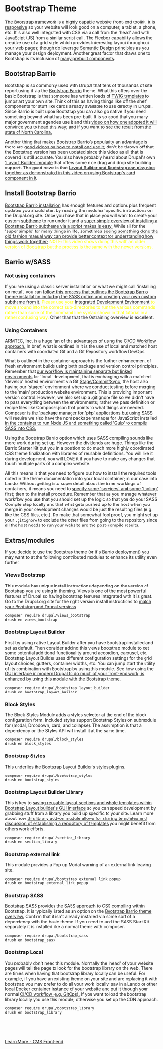 
# Bootstrap Theme

[The Bootstrap framework](https://getbootstrap.com/) is a highly capable website front-end toolkit.  It is [responsive](https://www.youtube.com/watch?v=srvUrASNj0s) so your website will look good on a computer, a tablet, a phone, etc.  It is also well integrated with CSS via a call from the 'head' and with JavaScipt (JS) from a similar script call.  The Flexbox capability allows the creative use of a grid style which provides interesting layout throughout your web pages; though do leverage [Semantic Design principles](https://www.semrush.com/blog/semantic-html5-guide/) as you manage your design deployment.  Another great factor that draws one to Bootstrap is its inclusion of [many prebuilt components](https://getbootstrap.com/docs/5.0/components/accordion/).


## Bootstrap Barrio

Bootstrap is so commonly used with Drupal that tens of thousands of site report using it via the [Bootstrap Barrio](https://www.drupal.org/project/bootstrap_barrio) theme.  What this offers over the basic Bootstrap is that someone has written loads of [TWIG templates](../theme/twig.md) to jumpstart your own site.  Think of this as having things like off the shelf components for stuff like cards already available to use directly in Drupal.  Since Barrio is built upon Bootstrap you can also go native if you need something beyond what has been pre-built. It is so good that you many major government agencies use it and this [video on how one adopted it will convince you to head this way;](https://www.youtube.com/watch?v=oAZ6-eADtKY) and if you want to [see the result from the state of North Carolina.](https://www.nc.gov/)

Another thing that makes Bootstrap Barrio's popularity an advantage is there are [good videos on how to install and use it](https://www.youtube.com/watch?v=D5A_aFdlWEs); don't be thrown off that the Bootstrap version has been updated since this video as all that is covered is still accurate.  You also have probably heard about Drupal's own ['Layout Builder' module](https://www.specbee.com/blogs/layout-builder-in-drupal-9-complete-guide#:~:text=Scroll%20to%20the%20bottom%20and,of%20the%20view%20modes%20present.) that offers some nice drag and drop site building support.  The good news is that [Layout Builder and Bootstrap can play nice together as demonstrated in this video on using Bootstrap's card component in it](https://www.youtube.com/watch?v=iwJW18NA_S4).

## Install Bootstrap Barrio

[Bootstrap Barrio installation](https://www.drupal.org/project/bootstrap_barrio) has enough features and options plus frequent updates you should start by reading the modules' specific instructions on the Drupal.org site.  Once you have that in place you will want to create your custom [subtheme](subtheming.md) to run under it and a [super simple overview of installing a Bootstrap Barrio subtheme via a script makes is easy.](https://www.youtube.com/watch?v=6paPMGxPu4g)  While all for the 'super simple' for many things in life, sometimes [seeing something done the old fashion manual way can provide better context for understanding how things work together](https://www.youtube.com/watch?v=pEcHg3D4QHA&list=PLTANew7ttSXfn6azbqjobJk-zkkRSPd7t&index=2); <font color=yellow> NOTE: this video shows doing this with an older version of Bootstrap but the process is the same with the newer versions.</font>


## Barrio w/SASS

### Not using containers

If you are using a classic server installation or what we might call 'installing on metal', you can [follow this process that outlines the Bootstrap Barrio theme installation including the SASS option and creating your own custom subtheme from it.](https://ostraining.com/blog/drupal/how-to-use-bootstrap-5-and-sass-in-drupal-9/) <font color=yellow>Please use your</font> [Integrated Development Environment](../book/ide.md) <font color=yellow>to move around into the correct sub-directories to run the various commands rather than some of the command line syntax shown in that tutorial in a rather confusing way.</font>  Other than that the Ostraining overview is excellent.

### Using Containers

ARMTEC, Inc. is a huge fan of the advantages of using the [CI/CD Workflow approach.](../cicd/cicdoverview.md)  In brief, what is outlined in it is the use of local and matched host containers with coordiated Git and a Git Repository workflow DevOps.  
  
What is outlined in the container approach is the further enhancement of fresh environment builds using both package and version control principles.  Remember that [our workflow is maintaining separate but linked environments](../cicd/configsplit3.md) for 'local' development, that is exchanging with a matched 'develop' hosted environment via Git [Stage/Commit/Sync](../cicd/configsplit.md#our-workflow), the host also having our 'staged' environment where we conduct testing before merging to the 'main' production website environment.  This is providing important version control.  However, we also set up a [.gitignore](../cicd/gitignore.html#Do-more-with-.gitignore) file so we didn't have to pass everything between the environments; rather we pass definition or recipe files like Composer.json that points to what things are needed.  [Composer is the 'package manager for 'php' applications but using SASS will require we also have the npm package manager for JavaScript installed in the container to run Node JS and something called 'Gulp' to compile SASS into CSS.](../book/Novice.html#setting-up-your-basic-system)
  
Using the Bootstrap Barrio option which uses SASS compiling sounds like more work during set up.  However the dividends are huge.  Things like the Barrio Starter Kit put you in a position to do much more highly coordinated CSS theme finalization with libraries of reusable definitions.  You will like it during development, you will LOVE it if you have to make any changes that touch multiple parts of a complex website.  
  
All this means is that you need to figure out how to install the required tools noted in the theme documentation into your local container; in our case into Lando.  Without getting into super detail about the inner workings of containers, it means you need to [specify some 'services' and some 'tooling'](http://www.lowgravitystudios.com/knowledge-base/compiling-sass-gulp) first; then to the install procedure.  Remember that as you manage whatever workflow you use that you should set up the logic so that you do your SASS Compile step locally and that what gets pushed up to the host when you merge in your development changes would be just the resulting files (e.g. like the CSS files, etc.).  Do make that somewhat fool proof, you might set up your `.gitignore` to exclude the other files from going to the repository since all the host needs to run your website are the post-compile results.


## Extras/modules

If you decide to use the Bootstrap theme (or it's Barrio deployment) you may want to at the following contributed modules to enhance its utility even further.

### Views Bootstrap 

This module has unique install instructions depending on the version of Bootstrap you are using in theming. Views is one of the most powerful features of Drupal so having bootstrap features integrated with it is great.   Go to the Drupal.org site for the right version install instructions to [match your Bootstrap and Drupal versions](https://www.drupal.org/project/views_bootstrap).

`composer require drupal/views_bootstrap`<br>
`drush en views_bootstrap`

### Bootstrap Layout Builder

First try using native Layout Builder after you have Bootstrap installed and set as default.  Then consider adding this views bootstrap module to get some potential additional functionality around accordion, carousel, etc.  Bootstrap Layout Builder uses different configuration settings for the grid layout choices, gutters, container widths, etc.  You can jump start the utility of its combination with Bootstrap by using this module.  See how using the [GUI interface in modern Drupal to do much of your front-end work, is enhanced by using this module with the Bootstrap theme.](https://www.youtube.com/watch?v=sMbiqSMiZ6Y)

`composer require drupal/bootstrap_layout_builder`<br>
`drush en bootstrap_layout_builder`

### Block Styles

The Block Styles Module adds a styles selector at the end of the block configuration form.  Included styles support Bootstrap Styles on submodule for (modal, Dropdown, card, and collapse). The assumption is that a dependency on the Styles API will install it at the same time.

`composer require drupal/block_styles`<br>
`drush en block_styles`

### Bootstrap Styles

This underlies the Bootstrap Layout Builder's styles plugins. 

`composer require drupal/bootstrap_styles`<br>
`drush en bootstrap_styles`

### Bootstrap Layout Builder Library

This is key to [saving reusable layout sections and whole templates within Bootstrap Layout builder's GUI interface](https://www.youtube.com/watch?v=-dhI5-Fs4qk) so you can speed development by grabbing stuff from a library you build up specific to your site.  Learn more about how [this library add-on module allows for sharing templates and discussion of establishing a repository of templates](https://www.youtube.com/watch?v=E68DxSLcCd0) you might benefit from others work efforts. 

`composer require drupal/section_library`<br>
`drush en section_library`

### Bootstrap external link

This module provides a Pop up Modal warning of an external link leaving site.

`composer require drupal/bootstrap_external_link_popup`<br>
`drush en bootstrap_external_link_popup`

### Bootstrap SASS
[Bootstrap SASS](https://www.drupal.org/project/bootstrap_sass) provides the SASS approach to CSS compiling within Bootstrap.  It is typically listed as an option on the [Bootstrap Barrio theme overview.](https://www.drupal.org/project/bootstrap_barrio) Confirm that it isn't already installed via some sort of a dependency with the basic theme.  If you need to add the SASS Start Kit separately it is installed like a normal theme with composer.

`composer require drupal/bootstrap_sass`<br>
`drush en bootstrap_sass`

### Bootstrap Local

You probably don't need this module.  Normally the 'head' of your website pages will tell the page to look for the bootstrap library on the web.  There are times when having that bootstrap library locally can be useful.  For example, if you have an existing theme on your site and are replacing it with bootstrap you may prefer to do all your work locally; say in a Lando or other local Docker container instance of your website and put it through your normal [CI/CD workflow (e.g. GitOps).](../book/drupalcicd.md)  If you want to load the bootstrap library locally you use this module; otherwise you set up the CDN approach.

`composer require drupal/bootstrap_library`<br>
`drush en bootstrap_library`



<br>
<br>
<br>

[Learn More - CMS Front-end](../chapters.md#front-end)

